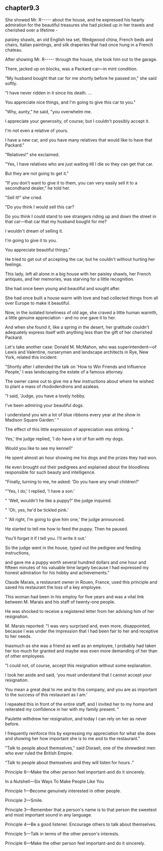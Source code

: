 
chapter9.3
---
She showed Mr. R----- about the house, and he expressed his hearty admiration for the beautiful treasures she had picked up in her travels and cherished over a lifetime -

paisley shawls, an old English tea set, Wedgwood china, French beds and chairs, Italian paintings, and silk draperies that had once hung in a French chateau.

After showing Mr. R----- through the house, she took him out to the garage.

There, jacked up on blocks, was a Packard car—in mint condition.

"My husband bought that car for me shortly before he passed on," she said softly.

"I have never ridden in it since his death. …

You appreciate nice things, and I'm going to give this car to you."

"Why, aunty," he said, "you overwhelm me.

I appreciate your generosity, of course; but I couldn't possibly accept it.

I'm not even a relative of yours.

I have a new car, and you have many relatives that would like to have that Packard."

"Relatives!" she exclaimed.

"Yes, I have relatives who are just waiting till I die so they can get that car.

But they are not going to get it."

"If you don't want to give it to them, you can very easily sell it to a secondhand dealer," he told her.

"Sell it!" she cried.

"Do you think I would sell this car?

Do you think I could stand to see strangers riding up and down the street in that car—that car that my husband bought for me?

I wouldn't dream of selling it.

I'm going to give it to you.

You appreciate beautiful things."

He tried to get out of accepting the car, but he couldn't without hurting her feelings.

This lady, left all alone in a big house with her paisley shawls, her French antiques, and her memories, was starving for a little recognition.

She had once been young and beautiful and sought after.

She had once built a house warm with love and had collected things from all over Europe to make it beautiful.

Now, in the isolated loneliness of old age, she craved a little human warmth, a little genuine appreciation - and no one gave it to her.

And when she found it, like a spring in the desert, her gratitude couldn't adequately express itself with anything less than the gift of her cherished Packard.

Let's take another case: Donald M. McMahon, who was superintendent—of Lewis and Valentine, nurserymen and landscape architects in Rye, New York, related this incident:

"Shortly after I attended the talk on 'How to Win Friends and Influence People,' I was landscaping the estate of a famous attorney.

The owner came out to give me a few instructions about where he wished to plant a mass of rhododendrons and azaleas.

"I said, 'Judge, you have a lovely hobby.

I've been admiring your beautiful dogs.

I understand you win a lot of blue ribbons every year at the show in Madison Square Garden.' "

The effect of this little expression of appreciation was striking. "

Yes,' the judge replied, 'I do have a lot of fun with my dogs.

Would you like to see my kennel?'

He spent almost an hour showing me his dogs and the prizes they had won.

He even brought out their pedigrees and explained about the bloodlines responsible for such beauty and intelligence.

"Finally, turning to me, he asked: 'Do you have any small children?'

“‘Yes, I do,' I replied, 'I have a son.'

" 'Well, wouldn't he like a puppy?' the judge inquired.

" 'Oh, yes, he'd be tickled pink.'

" 'All right, I'm going to give him one,' the judge announced.

He started to tell me how to feed the puppy. Then he paused.

You'll forget it if I tell you. I'll write it out.'

So the judge went in the house, typed out the pedigree and feeding instructions,

and gave me a puppy worth several hundred dollars and one hour and fifteen minutes of his valuable time largely because I had expressed my honest admiration for his hobby and achievements."

Claude Marais, a restaurant owner in Rouen, France, used this principle and saved his restaurant the loss of a key employee.

This woman had been in his employ for five years and was a vital link between M. Marais and his staff of twenty-one people.

He was shocked to receive a registered letter from her advising him of her resignation.

M. Marais reported: "I was very surprised and, even more, disappointed, because I was under the impression that I had been fair to her and receptive to her needs.

Inasmuch as she was a friend as well as an employee, I probably had taken her too much for granted and maybe was even more demanding of her than of other employees.

"I could not, of course, accept this resignation without some explanation.

I took her aside and said, ‘you must understand that I cannot accept your resignation.

You mean a great deal to me and to this company, and you are as important to the success of this restaurant as I am.'

I repeated this in front of the entire staff, and I invited her to my home and reiterated my confidence in her with my family present. "

Paulette withdrew her resignation, and today I can rely on her as never before.

I frequently reinforce this by expressing my appreciation for what she does and showing her how important she is to me and to the restaurant."

"Talk to people about themselves," said Disraeli, one of the shrewdest men who ever ruled the British Empire.

"Talk to people about themselves and they will listen for hours ."

Principle 6—Make the other person feel important-and do it sincerely.

In a Nutshell—Six Ways To Make People Like You

Principle 1—Become genuinely interested in other people.

Principle 2—Smile.

Principle 3—Remember that a person's name is to that person the sweetest and most important sound in any language.

Principle 4—Be a good listener. Encourage others to talk about themselves.

Principle 5—Talk in terms of the other person's interests.

Principle 6—Make the other person feel important-and do it sincerely.